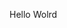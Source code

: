 Hello Wolrd

























































































































































































































































































































































































































































































































































































































































































































































































































































































































































































































































































































































































































































































































































































































































































































































































































































































































































































































































































































































































































































































































































































































































































































































































